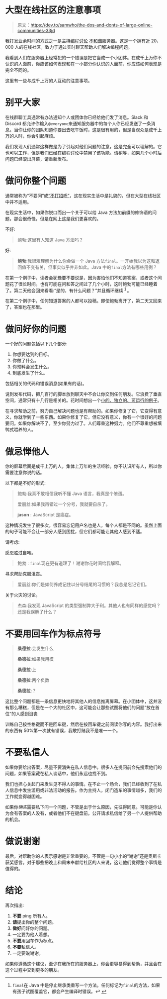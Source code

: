 # 大型在线社区的注意事项

> 原文：<https://dev.to/samwho/the-dos-and-donts-of-large-online-communities-33jd>

我打发业余时间的方式之一是主持[编程讨论](https://invite.progdisc.club) [不和谐](https://discordapp.com/)服务器。这是一个拥有近 20，000 人的在线社区，致力于通过实时聊天帮助人们解决编程问题。

我看到人们在服务器上经常犯的一个错误是把它当成一个小团体。在成千上万你不认识的人面前，你应该如何表现和在一小部分你认识的人面前，你应该如何表现是完全不同的。

这里有一些与成千上万的人互动的注意事项。

# **别**平大家

在线群聊工具通常有办法通知个人或团体你已经给他们发了消息。Slack 和 Discord 都允许你输入`@everyone`来通知服务器中的每个人你已经发送了一条消息。当你让你的团队知道你要出去吃午饭时，这是很有用的，但是当观众是成千上万的人时，你会引起麻烦。

我们发现人们通常这样做是为了引起对他们问题的注意，这是完全可以理解的。它也可以工作，但是我们已经在编程讨论中禁用了该功能。请稍等，如果几个小时后问题已经滚出屏幕，请重新发布。

# **做**问你整个问题

通常被称为“不要问”或[“不打招呼”](http://www.nohello.com/)，这在现实生活中是礼貌的，但在大型在线社区中并不适用。

在现实生活中，如果你脱口而出一个关于可以给 Java 方法加前缀的修饰语的问题，那会很奇怪，但是在网上这是我们更喜欢的。

不好:

> 鲍勃:这里有人知道 Java 方法吗？

好:

> **鲍勃**:我很难理解为什么你会做一个 Java 方法`final`。一开始我以为这和返回值不变有关，但事实似乎并非如此。Java 中的`final`方法有哪些用例？

在第一个例子中，读者会犹豫要不要说是，因为害怕他们不知道答案，或者这个问题花了很长时间。也有可能在问和答之间过了几个小时，这时鲍勃可能已经睡着了。第二天他会回来看看:“是的，有什么问题？”并且循环继续 <sup id="fnref1">[1](#fn1)</sup> 。

在第二个例子中，任何知道答案的人都可以投稿。即使鲍勃离开了，第二天又回来了，答案也在那里。

# **做**问好你的问题

一个好的问题包括以下几个部分:

1.  你想要达到的目标。
2.  你做了什么。
3.  你预料会发生什么。
4.  到底发生了什么。

包括相关的代码和错误消息(如果有的话)。

说到发布代码，把几百行的脚本放到聊天中不会让你交到任何朋友。它浪费了垂直空间，通常只有十几行是相关的。花时间想出一个[小的、独立的、可运行的例子](http://sscce.org/)。

在寻求帮助之前，努力自己解决问题也是有帮助的。如果你修复了它，它变得有意义，你就学到了一些东西。如果你修复了它，但它没有意义，你有一个很好的问题要问。如果你解决不了，至少你努力过了。人们尊重这种努力。他们不尊重想被填鸭式喂养的人。

# **做**忌惮他人

你的屏幕后面是成千上万的人，集体上万年的生活经验。你不认识所有人，所以你需要注意你说的话。

以下都是不好的形式:

> 鲍勃:我真不敢相信我听不懂 Java 语言，我真是个笨蛋。
> 
> 爱丽丝:如果我再错过一个分号，我就要自杀了。
> 
> **jason** : JavaScript 是癌症。

这种情况发生了很多次。很容易忘记用户名也是人，每个人都是不同的。虽然上面的句子可能不会让一部分人感到困扰，但它们都可能让其他人感到不适。

请考虑:

感恩胜过自嘲。

> 鲍勃 : `final`现在更有道理了！谢谢你花时间给我解释。

寻求帮助克服沮丧。

> 爱丽丝:你们是如何养成记住以分号结尾的习惯的？我总是忘记它们。

关于火灾的讨论。

> 杰森:我发现 JavaScript 的类型强制弊大于利。其他人也有同样的感觉吗？还是我误解了什么？

# **不要用回车作为标点符号**

> **桑德拉**:会发生什么
> 
> **桑德拉**:如果我用模
> 
> **桑德拉**:上
> 
> **桑德拉**:两个负数
> 
> **桑德拉**:？

这比整个问题都是一条信息更快地将其他人的信息推离屏幕。在小团体中，这并没有那么糟糕，但是在一个大的社区中，这可能会让那些试图将他们的问题“放在首位”的人感到沮丧

训练自己按空格键而不是回车键，然后在按回车键之前阅读你写的内容。我打出来的东西有 50%第一次就有错误，我敢打赌我不是唯一一个。

# **不要**私信人

如果你要给出答案，尽量不要消失在私人信息中。很多人在提问前会先搜索他们的问题，如果答案藏在私人谈话中，他们永远也找不到。

我们也担心关起门来发生见不得人的事情。在不止一个场合，我们已经收到了在私人信息中发生滥用或非法活动的报告。作为主持人，闭门造车的事情越多，我们的工作就变得越困难。

如果你*确实*需要私下问一个问题，不管是出于什么原因，先征得同意。可能是你认为会有答案的人没有，或者他们不在键盘前。公开请求私信给了另一个人提供帮助的机会。

# **做**说谢谢

最后，对帮助你的人表示感谢是非常重要的。不管是一句小小的“谢谢”还是奥斯卡获奖感言。对于那些把晚上和周末奉献给社区的人来说，这让他们觉得整个事情是值得的。

# 结论

再次指出:

1.  **不要** ping 所有人。
2.  **请**提出你的整个问题。
3.  **做好**问好你的问题。
4.  一定要为他人着想。
5.  **不要**用回车作为标点。
6.  **不要**私信人。
7.  一定要说谢谢。

如果你遵循这个建议，至少在我所在的服务器上，你会更容易得到帮助，并且会在这个过程中交到更多的朋友。

* * *

1.  `final`在 Java 中是停止继承类重写一个方法。任何标记为`final`的方法，如果有孩子试图覆盖它，都会产生编译时错误。↩ [↩](#fnref1)